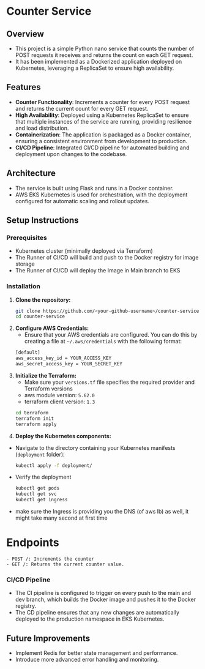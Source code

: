 # Counter Service

## Overview

- This project is a simple Python nano service that counts the number of POST requests it receives and returns the count on each GET request. 
- It has been implemented as a Dockerized application deployed on Kubernetes, leveraging a ReplicaSet to ensure high availability.

## Features

- **Counter Functionality**: Increments a counter for every POST request and returns the current count for every GET request.
- **High Availability**: Deployed using a Kubernetes ReplicaSet to ensure that multiple instances of the service are running, providing resilience and load distribution.
- **Containerization**: The application is packaged as a Docker container, ensuring a consistent environment from development to production.
- **CI/CD Pipeline**: Integrated CI/CD pipeline for automated building and deployment upon changes to the codebase.

## Architecture

- The service is built using Flask and runs in a Docker container.
- AWS EKS Kubernetes is used for orchestration, with the deployment configured for automatic scaling and rollout updates.

## Setup Instructions

### Prerequisites

- Kubernetes cluster (minimally deployed via Terraform)
- The Runner of CI/CD will build and push to the Docker registry for image storage
- The Runner of CI/CD will deploy the Image in Main branch to EKS


### Installation

1. **Clone the repository:**
   ```bash
   git clone https://github.com/<your-github-username>/counter-service.git
   cd counter-service
2. **Configure AWS Credentials:**
   - Ensure that your AWS credentials are configured. You can do this by creating a file at `~/.aws/credentials` with the following format:
   ```bash
   [default]
   aws_access_key_id = YOUR_ACCESS_KEY
   aws_secret_access_key = YOUR_SECRET_KEY
4. **Initialize the Terraform:**
   - Make sure your `versions.tf` file specifies the required provider and Terraform versions
   - aws module version: `5.62.0`
   - terraform client version: `1.3`
    ```bash
    cd terraform
    terraform init
    terraform apply
5. **Deploy the Kubernetes components:**
  - Navigate to the directory containing your Kubernetes manifests (`deployment` folder):
    ```bash
    kubectl apply -f deployment/
  - Verify the deployment
    ```bash
    kubectl get pods
    kubectl get svc
    kubectl get ingress
  - make sure the Ingress is providing you the DNS (of aws lb) as well, it might take many second at first time
  
  # Endpoints
    - POST /: Increments the counter
    - GET /: Returns the current counter value.
    
### CI/CD Pipeline
- The CI pipeline is configured to trigger on every push to the main and dev branch, which builds the Docker image and pushes it to the Docker registry.
- The CD pipeline ensures that any new changes are automatically deployed to the production namespace in EKS Kubernetes.

## Future Improvements
- Implement Redis for better state management and performance.
- Introduce more advanced error handling and monitoring.
